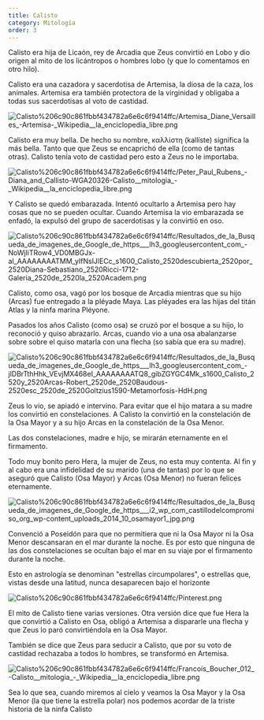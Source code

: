 ```yaml
---
title: Calisto
category: Mitología
order: 3
---
```


Calisto era hija de Licaón, rey de Arcadia que Zeus convirtió en Lobo y dio origen al mito de los licántropos o hombres lobo (y que lo comentamos en otro hilo).

Calisto era una cazadora y sacerdotisa de Artemisa, la diosa de la caza, los animales. Artemisa era también protectora de la virginidad y obligaba a todas sus sacerdotisas al voto de castidad.

![Calisto%206c90c861fbbf434782a6e6c6f9414ffc/Artemisa_Diane_Versailles_-_Artemisa_-_Wikipedia__la_enciclopedia_libre.png](Calisto%206c90c861fbbf434782a6e6c6f9414ffc/Artemisa_Diane_Versailles_-_Artemisa_-_Wikipedia__la_enciclopedia_libre.png)

Calisto era muy bella. De hecho su nombre, καλλίστη (kallíste) significa la más bella. Tanto que que Zeus se encaprichó de ella (como de tantas otras). Calisto tenía voto de castidad pero esto a Zeus no le importaba.

![Calisto%206c90c861fbbf434782a6e6c6f9414ffc/Peter_Paul_Rubens_-_Diana_and_Callisto_-_WGA20326_-_Calisto__mitologia__-_Wikipedia__la_enciclopedia_libre.png](Calisto%206c90c861fbbf434782a6e6c6f9414ffc/Peter_Paul_Rubens_-_Diana_and_Callisto_-_WGA20326_-_Calisto__mitologia__-_Wikipedia__la_enciclopedia_libre.png)

Y Calisto se quedó embarazada. Intentó ocultarlo a Artemisa pero hay cosas que no se pueden ocultar. Cuando Artemisa la vio embarazada se enfadó, la expulsó del grupo de sacerdotisas y la convirtió en oso.

![Calisto%206c90c861fbbf434782a6e6c6f9414ffc/Resultados_de_la_Busqueda_de_imagenes_de_Google_de_https___lh3_googleusercontent_com_-NoWjliTRow4_VD0MBGJx-aI_AAAAAAAATMM_yIfNslJlECc_s1600_Calisto_2520descubierta_2520por_2520Diana-Sebastiano_2520Ricci-1712-Galeria_2520de_2520la_2520Academ.png](Calisto%206c90c861fbbf434782a6e6c6f9414ffc/Resultados_de_la_Busqueda_de_imagenes_de_Google_de_https___lh3_googleusercontent_com_-NoWjliTRow4_VD0MBGJx-aI_AAAAAAAATMM_yIfNslJlECc_s1600_Calisto_2520descubierta_2520por_2520Diana-Sebastiano_2520Ricci-1712-Galeria_2520de_2520la_2520Academ.png)

Calisto, como osa, vagó por los bosque de Arcadia mientras que su hijo (Arcas) fue entregado a la pléyade Maya. Las pléyades era las hijas del titán Atlas y la ninfa marina Pléyone.

Pasados los años Calisto (como osa) se cruzó por el bosque a su hijo, lo reconoció y quiso abrazarlo. Arcas, cuando vio a una osa abalanzarse sobre sobre el quiso matarla con una flecha (so sabía que era su madre).

![Calisto%206c90c861fbbf434782a6e6c6f9414ffc/Resultados_de_la_Busqueda_de_imagenes_de_Google_de_https___lh3_googleusercontent_com_-jlDBrTthHhk_VEvjMX468eI_AAAAAAAATQ8_gibZGYGC4Mk_s1600_Calisto_2520y_2520Arcas-Robert_2520de_2520Baudous-_2520esc_2520de_2520Goltzius1590-Metamorfosis-HdH_.png](Calisto%206c90c861fbbf434782a6e6c6f9414ffc/Resultados_de_la_Busqueda_de_imagenes_de_Google_de_https___lh3_googleusercontent_com_-jlDBrTthHhk_VEvjMX468eI_AAAAAAAATQ8_gibZGYGC4Mk_s1600_Calisto_2520y_2520Arcas-Robert_2520de_2520Baudous-_2520esc_2520de_2520Goltzius1590-Metamorfosis-HdH_.png)

Zeus lo vio, se apiadó e intervino. Para evitar que el hijo matara a su madre los convirtió en constelaciones. A Calisto la convirtió en la constelación de la Osa Mayor y a su hijo Arcas en la constelación de  la Osa Menor.

Las dos constelaciones, madre e hijo, se mirarán eternamente en el firmamento.

Todo muy bonito pero Hera, la mujer de Zeus, no esta muy contenta. Al fin y al cabo era una infidelidad de su marido (una de tantas) por lo que se aseguró que Calisto (Osa Mayor) y Arcas (Osa Menor) no fueran felices eternamente.

![Calisto%206c90c861fbbf434782a6e6c6f9414ffc/Resultados_de_la_Busqueda_de_imagenes_de_Google_de_https___i2_wp_com_castillodelcompromiso_org_wp-content_uploads_2014_10_osamayor1_jpg.png](Calisto%206c90c861fbbf434782a6e6c6f9414ffc/Resultados_de_la_Busqueda_de_imagenes_de_Google_de_https___i2_wp_com_castillodelcompromiso_org_wp-content_uploads_2014_10_osamayor1_jpg.png)

Convenció a Poseidón para que no permitiera que ni la Osa Mayor ni la Osa Menor descansaran en el mar durante la noche. Es por esto que ninguna de las dos constelaciones se ocultan bajo el mar en su viaje por el firmamento durante la noche.

Esto en astrología se denominan "estrellas circumpolares", o estrellas que, vistas desde una latitud, nunca desaparecen bajo el horizonte

![Calisto%206c90c861fbbf434782a6e6c6f9414ffc/Pinterest.png](Calisto%206c90c861fbbf434782a6e6c6f9414ffc/Pinterest.png)

El mito de Calisto tiene varias versiones. Otra versión dice que fue Hera la que convirtió a Calisto en Osa, obligó a Artemisa a dispararle una flecha y que Zeus lo paró convirtiéndola en la Osa Mayor.

También se dice que Zeus para seducir a Calisto, que por su voto de castidad rechazaba a todos lo hombres, se transformó en Artemisa.

![Calisto%206c90c861fbbf434782a6e6c6f9414ffc/Francois_Boucher_012_-_Calisto__mitologia__-_Wikipedia__la_enciclopedia_libre.png](Calisto%206c90c861fbbf434782a6e6c6f9414ffc/Francois_Boucher_012_-_Calisto__mitologia__-_Wikipedia__la_enciclopedia_libre.png)

Sea lo que sea, cuando miremos al cielo y veamos la Osa Mayor y la Osa Menor (la que tiene la estrella polar) nos podemos acordar de la triste historia de la ninfa Calisto